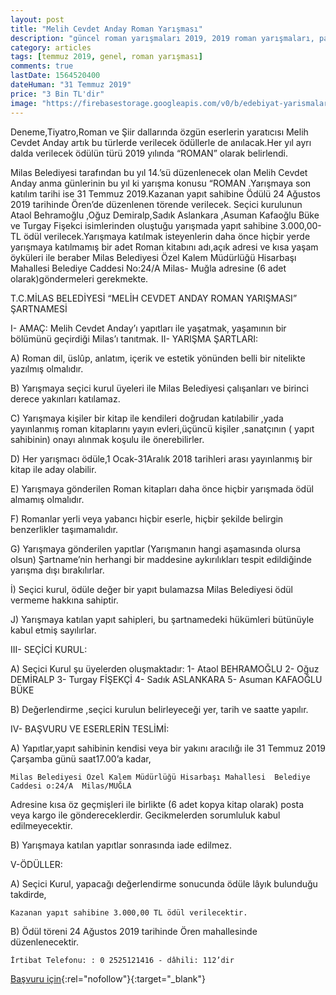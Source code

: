 ```yaml
---
layout: post
title: "Melih Cevdet Anday Roman Yarışması"
description: "güncel roman yarışmaları 2019, 2019 roman yarışmaları, para ödüllü yarışmalar 2019"
category: articles
tags: [temmuz 2019, genel, roman yarışması]
comments: true
lastDate: 1564520400
dateHuman: "31 Temmuz 2019"
price: "3 Bin TL'dir"
image: "https://firebasestorage.googleapis.com/v0/b/edebiyat-yarismalari.appspot.com/o/melih-cevdet-anday-roman-yarismasi.jpg?alt=media&token=a3f96559-272c-4e53-be5d-52b553e0531e"
---
```


Deneme,Tiyatro,Roman ve Şiir dallarında özgün eserlerin yaratıcısı Melih Cevdet Anday artık bu türlerde verilecek ödüllerle de anılacak.Her yıl ayrı dalda verilecek ödülün türü 2019 yılında “ROMAN” olarak belirlendi.

Milas Belediyesi tarafından bu yıl 14.’sü düzenlenecek  olan Melih Cevdet Anday anma günlerinin bu yıl ki yarışma konusu “ROMAN .Yarışmaya  son katılım tarihi ise 31 Temmuz 2019.Kazanan yapıt sahibine Ödülü 24 Ağustos 2019 tarihinde Ören’de düzenlenen törende verilecek.
Seçici kurulunun Ataol Behramoğlu ,Oğuz Demiralp,Sadık Aslankara ,Asuman Kafaoğlu Büke ve Turgay Fişekci  isimlerinden oluştuğu yarışmada  yapıt sahibine 3.000,00-TL ödül verilecek.Yarışmaya katılmak isteyenlerin daha önce hiçbir yerde yarışmaya katılmamış  bir adet Roman kitabını  adı,açık adresi ve kısa yaşam öyküleri ile beraber Milas Belediyesi Özel Kalem Müdürlüğü  Hisarbaşı Mahallesi Belediye Caddesi No:24/A  Milas- Muğla adresine  (6 adet olarak)göndermeleri gerekmekte.

T.C.MİLAS BELEDİYESİ
“MELİH CEVDET ANDAY ROMAN YARIŞMASI” ŞARTNAMESİ
 
I-	AMAÇ: Melih Cevdet Anday’ı yapıtları ile yaşatmak, yaşamının bir bölümünü geçirdiği Milas’ı tanıtmak.
II-	YARIŞMA ŞARTLARI:
 
A)	Roman dil, üslûp, anlatım, içerik ve estetik yönünden belli bir nitelikte yazılmış olmalıdır.
 
B)	Yarışmaya seçici kurul üyeleri ile Milas Belediyesi çalışanları ve birinci derece yakınları katılamaz.
 
C)	Yarışmaya kişiler bir kitap ile kendileri doğrudan katılabilir ,yada yayınlanmış roman kitaplarını yayın evleri,üçüncü kişiler ,sanatçının ( yapıt sahibinin) onayı alınmak koşulu ile önerebilirler.
 
D)	Her yarışmacı  ödüle,1 Ocak-31Aralık 2018 tarihleri arası yayınlanmış bir kitap ile aday olabilir.
 
E)	Yarışmaya gönderilen Roman kitapları daha önce hiçbir yarışmada ödül almamış olmalıdır.
 
F)	Romanlar yerli veya yabancı hiçbir eserle, hiçbir şekilde belirgin benzerlikler taşımamalıdır.
 
G)	Yarışmaya gönderilen yapıtlar (Yarışmanın hangi aşamasında olursa olsun) Şartname’nin herhangi bir maddesine aykırılıkları tespit edildiğinde yarışma dışı bırakılırlar.
 
İ) Seçici kurul, ödüle değer bir yapıt bulamazsa Milas  Belediyesi ödül vermeme hakkına sahiptir.
 
J)	Yarışmaya katılan yapıt sahipleri, bu şartnamedeki hükümleri bütünüyle kabul etmiş sayılırlar.
 
 
III-	SEÇİCİ KURUL:
 
A)	Seçici Kurul şu üyelerden oluşmaktadır:
1-	Ataol BEHRAMOĞLU
2-	Oğuz DEMİRALP
3-	Turgay FİŞEKÇİ
4-	Sadık ASLANKARA
5-	Asuman KAFAOĞLU BÜKE
 
B)	Değerlendirme ,seçici kurulun belirleyeceği yer, tarih ve saatte yapılır.
 
IV-	BAŞVURU VE ESERLERİN TESLİMİ:
 
A)	Yapıtlar,yapıt sahibinin kendisi  veya bir yakını aracılığı ile 31 Temmuz 2019 Çarşamba günü saat17.00’a kadar,
 
    Milas Belediyesi Özel Kalem Müdürlüğü Hisarbaşı Mahallesi  Belediye Caddesi o:24/A  Milas/MUĞLA
Adresine kısa öz geçmişleri ile birlikte  (6 adet kopya kitap olarak)  posta veya kargo ile göndereceklerdir. Gecikmelerden sorumluluk kabul edilmeyecektir.
 
B)	Yarışmaya katılan  yapıtlar sonrasında iade edilmez.
 
V-ÖDÜLLER:
 
A)	Seçici Kurul, yapacağı değerlendirme sonucunda ödüle lâyık bulunduğu takdirde,

    Kazanan yapıt sahibine 3.000,00 TL ödül verilecektir.
 
B)	 Ödül töreni 24 Ağustos 2019 tarihinde Ören mahallesinde düzenlenecektir. 
 
    İrtibat Telefonu: : 0 2525121416 - dâhili: 112’dir

[Başvuru için](http://www.milas.bel.tr/index.php?modul=9_1&lang=tr&ID=1814&pID=1&utm_source=edebiyatyarismalari.com&utm_medium=affiliate&utm_campaign=cpc){:rel="nofollow"}{:target="_blank"}
